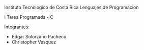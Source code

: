 Instituto Tecnologico de Costa Rica
Lenguajes de Programacion

I Tarea Programada - C

Integrantes:

- Edgar Solorzano Pacheco
- Christopher Vasquez
